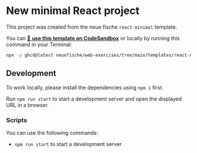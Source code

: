 # New minimal React project

This project was created from the neue fische `react-minimal` template.

You can [🔗 **use this template on CodeSandbox**](https://codesandbox.io/p/sandbox/github/neuefische/web-exercises/tree/main/templates/react-minimal?file=/README.md) or locally by running this command in your Terminal:

```bash
npx -y ghcd@latest neuefische/web-exercises/tree/main/templates/react-minimal my-app
```

## Development

To work locally, please install the dependencies using `npm i` first.

Run `npm run start` to start a development server and open the displayed URL in a browser.

### Scripts

You can use the following commands:

- `npm run start` to start a development server
